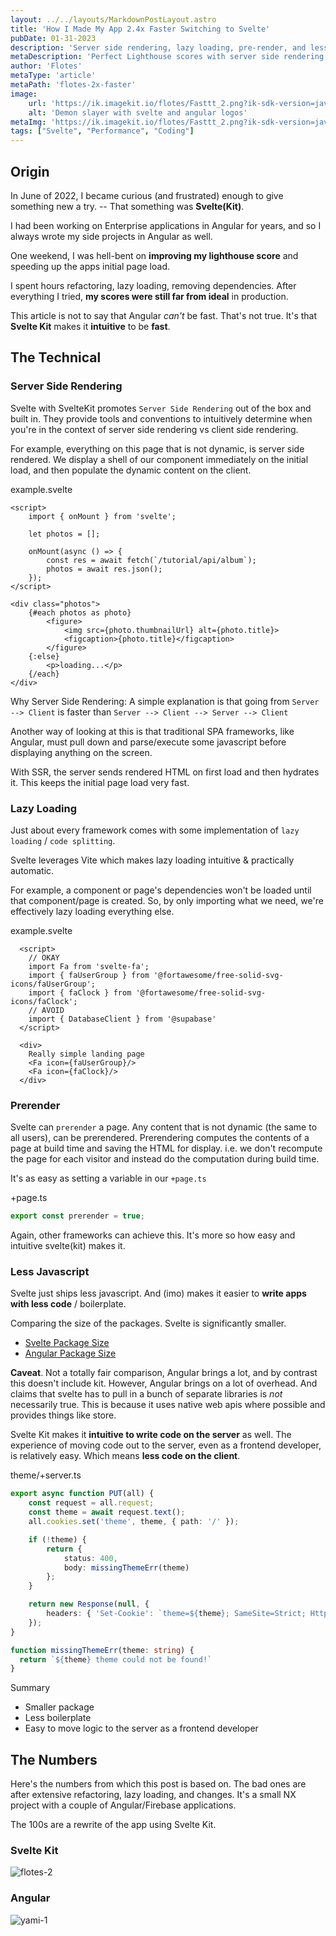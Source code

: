```yaml
---
layout: ../../layouts/MarkdownPostLayout.astro
title: 'How I Made My App 2.4x Faster Switching to Svelte'
pubDate: 01-31-2023
description: 'Server side rendering, lazy loading, pre-render, and less javascript'
metaDescription: 'Perfect Lighthouse scores with server side rendering, lazy loading, pre-render, and less javascript'
author: 'Flotes'
metaType: 'article'
metaPath: 'flotes-2x-faster'
image:
    url: 'https://ik.imagekit.io/flotes/Fasttt_2.png?ik-sdk-version=javascript-1.4.3&updatedAt=1675187392759' 
    alt: 'Demon slayer with svelte and angular logos'
metaImg: 'https://ik.imagekit.io/flotes/Fasttt_2.png?ik-sdk-version=javascript-1.4.3&updatedAt=1675187392759'
tags: ["Svelte", "Performance", "Coding"]
---
```


## Origin

In June of 2022, I became curious (and frustrated) enough to give something new a try. -- That something was **Svelte(Kit)**.

I had been working on Enterprise applications in Angular for years, and so I always wrote my side projects in Angular as well.

One weekend, I was hell-bent on **improving my lighthouse score** and speeding up the apps initial page load.

I spent hours refactoring, lazy loading, removing dependencies. After everything I tried, **my scores were still far from ideal** in production.

This article is not to say that Angular *can't* be fast. That's not true. It's that **Svelte Kit** makes it **intuitive** to be **fast**.

## The Technical 

### Server Side Rendering
Svelte with SvelteKit promotes `Server Side Rendering` out of the box and built in. They provide tools and conventions to intuitively determine when you're in the context of server side rendering vs client side rendering.

For example, everything on this page that is not dynamic, is server side rendered. We display a shell of our component immediately on the initial load, and then populate the dynamic content on the client.

<div class="file-header">
  <div class="circles">
    <div class="circle red"></div>
    <div class="circle yellow"></div>
    <div class="circle green"></div>
  </div>
  example.svelte
</div>

```svelte
<script>
	import { onMount } from 'svelte';

	let photos = [];

	onMount(async () => {
		const res = await fetch(`/tutorial/api/album`);
		photos = await res.json();
	});
</script>

<div class="photos">
	{#each photos as photo}
		<figure>
			<img src={photo.thumbnailUrl} alt={photo.title}>
			<figcaption>{photo.title}</figcaption>
		</figure>
	{:else}
		<p>loading...</p>
	{/each}
</div>
```

Why Server Side Rendering: A simple explanation is that going from `Server --> Client` is faster than `Server --> Client --> Server --> Client`

Another way of looking at this is that traditional SPA frameworks, like Angular, must pull down and parse/execute some javascript before displaying anything on the screen. 

With SSR, the server sends rendered HTML on first load and then hydrates it. This keeps the initial page load very fast.

### Lazy Loading

Just about every framework comes with some implementation of `lazy loading` / `code splitting`.

Svelte leverages Vite which makes lazy loading intuitive & practically automatic.

For example, a component or page's dependencies won't be loaded until that component/page is created. So, by only importing what we need, we're effectively lazy loading everything else.

<div class="file-header">
  <div class="circles">
    <div class="circle red"></div>
    <div class="circle yellow"></div>
    <div class="circle green"></div>
  </div>
  example.svelte
</div>

```svelte
  <script>
    // OKAY
    import Fa from 'svelte-fa';
    import { faUserGroup } from '@fortawesome/free-solid-svg-icons/faUserGroup';
    import { faClock } from '@fortawesome/free-solid-svg-icons/faClock';
    // AVOID
    import { DatabaseClient } from '@supabase'
  </script>
  
  <div>
    Really simple landing page
    <Fa icon={faUserGroup}/>
    <Fa icon={faClock}/>
  </div>
```

### Prerender

Svelte can `prerender` a page. Any content that is not dynamic (the same to all users), can be prerendered. Prerendering computes the contents of a page at build time and saving the HTML for display. i.e. we don't recompute the page for each visitor and instead do the computation during build time.

It's as easy as setting a variable in our `+page.ts`

<div class="file-header">
  <div class="circles">
    <div class="circle red"></div>
    <div class="circle yellow"></div>
    <div class="circle green"></div>
  </div>
  +page.ts
</div>

```javascript
export const prerender = true;
```

Again, other frameworks can achieve this. It's more so how easy and intuitive svelte(kit) makes it.

### Less Javascript

Svelte just ships less javascript. And (imo) makes it easier to **write apps with less code** / boilerplate. 

Comparing the size of the packages. Svelte is significantly smaller.
- [Svelte Package Size](https://bundlephobia.com/package/svelte@3.55.0)
- [Angular Package Size](https://bundlephobia.com/package/@angular/core@15.0.4)

**Caveat**. Not a totally fair comparison, Angular brings a lot, and by contrast this doesn't include kit. However, Angular brings on a lot of overhead. And claims that svelte has to pull in a bunch of separate libraries is *not* necessarily true. This is because it uses native web apis where possible and provides things like store.

Svelte Kit makes it **intuitive to write code on the server** as well. The experience of moving code out to the server, even as a frontend developer, is relatively easy. Which means **less code on the client**.

<div class="file-header">
  <div class="circles">
    <div class="circle red"></div>
    <div class="circle yellow"></div>
    <div class="circle green"></div>
  </div>
  theme/+server.ts
</div>

```typescript
export async function PUT(all) {
	const request = all.request;
	const theme = await request.text();
	all.cookies.set('theme', theme, { path: '/' });

	if (!theme) {
		return {
			status: 400,
			body: missingThemeErr(theme)
		};
	}

	return new Response(null, {
		headers: { 'Set-Cookie': `theme=${theme}; SameSite=Strict; HttpOnly; Secure` }
	});
}

function missingThemeErr(theme: string) {
  return `${theme} theme could not be found!`
}
```

Summary
- Smaller package
- Less boilerplate
- Easy to move logic to the server as a frontend developer

## The Numbers

Here's the numbers from which this post is based on. The bad ones are after extensive refactoring, lazy loading, and changes. It's a small NX project with a couple of Angular/Firebase applications.

The 100s are a rewrite of the app using Svelte Kit.

### Svelte Kit

![flotes-2](https://ik.imagekit.io/flotes/100-lighthouse.png?ik-sdk-version=javascript-1.4.3&updatedAt=1675199208354)

### Angular 

![yami-1](/yami-1.png)



